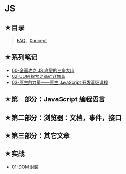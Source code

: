 # JS

## ★目录

> [FAQ](./faq.md)、[Concept](./concept/README.md)

## ★系列笔记

- [00-全面攻克 JS 底层的三座大山](https://ppambler.github.io/zf-fe/02-JS/)
- [02-DOM 探索之基础详解篇](./02/README.md)
- [03-原生的力量——原生 JavaScript 开发高级课程](./03/README.md)

## ★第一部分：JavaScript 编程语言

## ★第二部分：浏览器：文档，事件，接口

## ★第三部分：其它文章

## ★实战

- [01-DOM 封装](./01/README.md)

